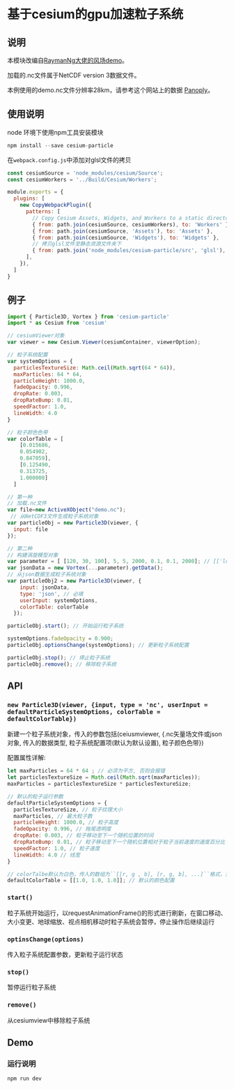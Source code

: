 # 基于cesium的gpu加速粒子系统

## 说明

本模块改编自[RaymanNg大佬的风场demo](https://github.com/RaymanNg/3D-Wind-Field)。

加载的.nc文件属于NetCDF version 3数据文件。

本例使用的demo.nc文件分辨率28km，请参考这个网站上的数据 [Panoply](https://www.giss.nasa.gov/tools/panoply/)。

## 使用说明

node 环境下使用npm工具安装模块

```js
npm install --save cesium-particle
```

在``webpack.config.js``中添加对glsl文件的拷贝

```js
const cesiumSource = 'node_modules/cesium/Source';
const cesiumWorkers = '../Build/Cesium/Workers';

module.exports = {
  plugins: [
    new CopyWebpackPlugin({
      patterns: [
        // Copy Cesium Assets, Widgets, and Workers to a static directory
        { from: path.join(cesiumSource, cesiumWorkers), to: 'Workers' },
        { from: path.join(cesiumSource, 'Assets'), to: 'Assets' },
        { from: path.join(cesiumSource, 'Widgets'), to: 'Widgets' },
        // 拷贝glsl文件至静态资源文件夹下
        { from: path.join('node_modules/cesium-particle/src', 'glsl'), to: 'glsl' }
      ],
    }),
  ]
}
```

## 例子

```js
import { Particle3D, Vortex } from 'cesium-particle'
import * as Cesium from 'cesium'

// cesiumViewer对象
var viewer = new Cesium.Viewer(cesiumContainer, viewerOption);

// 粒子系统配置
var systemOptions = {
  particlesTextureSize: Math.ceil(Math.sqrt(64 * 64)),
  maxParticles: 64 * 64,
  particleHeight: 1000.0,
  fadeOpacity: 0.996,
  dropRate: 0.003,
  dropRateBump: 0.01,
  speedFactor: 1.0,
  lineWidth: 4.0
}

// 粒子颜色色带
var colorTable = [
    [0.015686,
    0.054902,
    0.847059],
    [0.125490,
    0.313725,
    1.000000]
  ]

// 第一种
// 加载.nc文件
var file=new ActiveXObject("demo.nc"); 
 // 从NetCDF3文件生成粒子系统对象
var particleObj = new Particle3D(viewer, {
  input: file
});

// 第二种
// 构建涡旋模型对象
var parameter = [ [120, 30, 100], 5, 5, 2000, 0.1, 0.1, 2000]; // [['lon', 'lat', 'lev'], 'radiusX', 'radiusY', 'height', 'dx', 'dy', 'dz']
var jsonData = new Vortex(...parameter).getData();
// 从json数据生成粒子系统对象
var particleObj2 = new Particle3D(viewer, {
    input: jsonData,
    type: 'json', // 必填
    userInput: systemOptions,
    colorTable: colorTable
  });

particleObj.start(); // 开始运行粒子系统

systemOptions.fadeOpacity = 0.900;
particleObj.optionsChange(systemOptions); // 更新粒子系统配置

particleObj.stop(); // 停止粒子系统
particleObj.remove(); // 移除粒子系统
```

## API

### ``new Particle3D(viewer, {input, type = 'nc', userInput = defaultParticleSystemOptions, colorTable = defaultColorTable})``

新建一个粒子系统对象，传入的参数包括(ceiusmviewer, {.nc矢量场文件或json对象, 传入的数据类型, 粒子系统配置项(默认为默认设置), 粒子颜色色带})

配置属性详解:

```js
let maxParticles = 64 * 64 ; // 必须为平方, 否则会报错
let particlesTextureSize = Math.ceil(Math.sqrt(maxParticles));
maxParticles = particlesTextureSize * particlesTextureSize;

// 默认的粒子运行参数
defaultParticleSystemOptions = { 
  particlesTextureSize, // 粒子纹理大小
  maxParticles, // 最大粒子数
  particleHeight: 1000.0, // 粒子高度
  fadeOpacity: 0.996, // 拖尾透明度
  dropRate: 0.003, // 粒子移动至下一个随机位置的时间
  dropRateBump: 0.01, // 粒子移动至下一个随机位置相对于粒子当前速度的速度百分比
  speedFactor: 1.0, // 粒子速度
  lineWidth: 4.0 // 线宽
}

// colorTalbe默认为白色，传入的数组为``[[r, g , b], [r, g, b], ...]``格式，对应粒子速度从慢到快
defaultColorTable = [[1.0, 1.0, 1.0]]; // 默认的颜色配置
```

### ``start()``

粒子系统开始运行，以requestAnimationFrame()的形式进行刷新，在窗口移动、大小变更、地球缩放、视点相机移动时粒子系统会暂停，停止操作后继续运行

### ``optinsChange(options)``

传入粒子系统配置参数，更新粒子运行状态

### ``stop()``

暂停运行粒子系统

### ``remove()``

从cesiumview中移除粒子系统

## Demo

### 运行说明

```js
npm run dev
```
